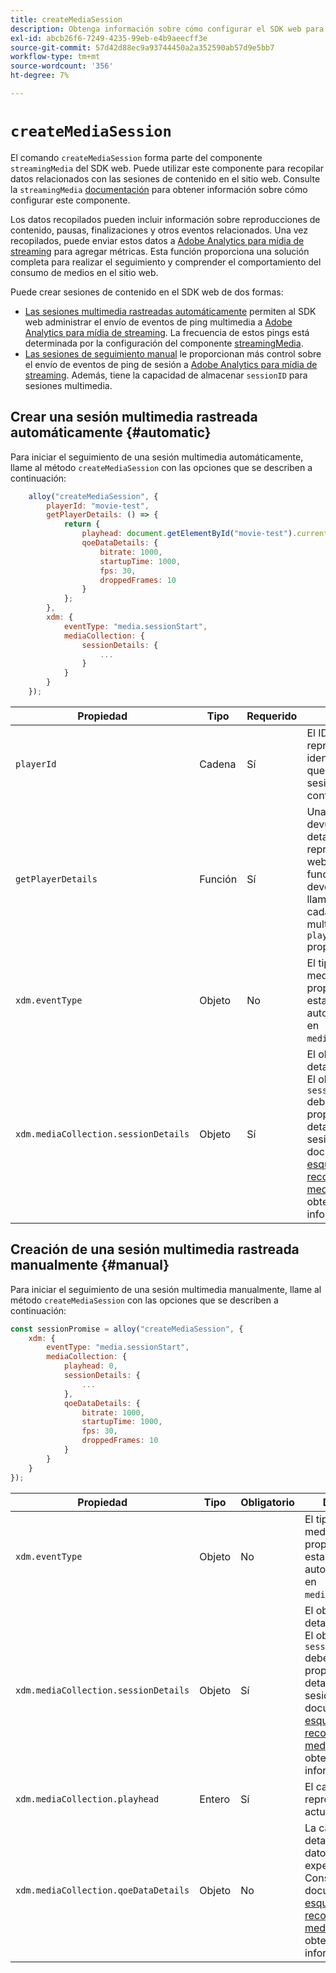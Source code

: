 ```yaml
---
title: createMediaSession
description: Obtenga información sobre cómo configurar el SDK web para administrar sesiones de contenido automáticamente
exl-id: abcb26f6-7249-4235-99eb-e4b9aeecff3e
source-git-commit: 57d42d88ec9a93744450a2a352590ab57d9e5bb7
workflow-type: tm+mt
source-wordcount: '356'
ht-degree: 7%

---
```


# `createMediaSession`

El comando `createMediaSession` forma parte del componente `streamingMedia` del SDK web. Puede utilizar este componente para recopilar datos relacionados con las sesiones de contenido en el sitio web. Consulte la `streamingMedia` [documentación](configure/streamingmedia.md) para obtener información sobre cómo configurar este componente.

Los datos recopilados pueden incluir información sobre reproducciones de contenido, pausas, finalizaciones y otros eventos relacionados. Una vez recopilados, puede enviar estos datos a [Adobe Analytics para mídia de streaming](https://experienceleague.adobe.com/es/docs/media-analytics/using/media-overview) para agregar métricas. Esta función proporciona una solución completa para realizar el seguimiento y comprender el comportamiento del consumo de medios en el sitio web.

Puede crear sesiones de contenido en el SDK web de dos formas:

* [Las sesiones multimedia rastreadas automáticamente](#automatic) permiten al SDK web administrar el envío de eventos de ping multimedia a [Adobe Analytics para mídia de streaming](https://experienceleague.adobe.com/es/docs/media-analytics/using/media-overview). La frecuencia de estos pings está determinada por la configuración del componente [streamingMedia](configure/streamingmedia.md).
* [Las sesiones de seguimiento manual](#manual) le proporcionan más control sobre el envío de eventos de ping de sesión a [Adobe Analytics para mídia de streaming](https://experienceleague.adobe.com/es/docs/media-analytics/using/media-overview). Además, tiene la capacidad de almacenar `sessionID` para sesiones multimedia.

## Crear una sesión multimedia rastreada automáticamente {#automatic}

Para iniciar el seguimiento de una sesión multimedia automáticamente, llame al método `createMediaSession` con las opciones que se describen a continuación:

```javascript
    alloy("createMediaSession", {
        playerId: "movie-test",
        getPlayerDetails: () => {
            return {
                playhead: document.getElementById("movie-test").currentTime,
                qoeDataDetails: {
                    bitrate: 1000,
                    startupTime: 1000,
                    fps: 30,
                    droppedFrames: 10
                }
            };
        },
        xdm: {
            eventType: "media.sessionStart",
            mediaCollection: {
                sessionDetails: {
                    ...
                }
            }
        }
    });
```

| Propiedad | Tipo | Requerido | Descripción |
|---------|----------|---------|---------|
| `playerId` | Cadena | Sí | El ID del reproductor, un identificador único que representa la sesión de contenido. |
| `getPlayerDetails` | Función | Sí | Una función que devuelve los detalles del reproductor. El SDK web llamará a esta función de devolución de llamada antes de cada evento multimedia para `playerId` proporcionado. |
| `xdm.eventType ` | Objeto | No | El tipo de evento de medios. Si no se proporciona, se establece automáticamente en `media.sessionStart`. |
| `xdm.mediaCollection.sessionDetails` | Objeto | Sí | El objeto de detalles de sesión. El objeto `sessionDetails` debe contener las propiedades de los detalles de la sesión. Consulte la documentación del [esquema de recopilación de medios](../../xdm/data-types/media-collection-details.md) para obtener más información. |


## Creación de una sesión multimedia rastreada manualmente {#manual}

Para iniciar el seguimiento de una sesión multimedia manualmente, llame al método `createMediaSession` con las opciones que se describen a continuación:

```javascript
const sessionPromise = alloy("createMediaSession", {
    xdm: {
        eventType: "media.sessionStart",
        mediaCollection: {
            playhead: 0,
            sessionDetails: {
                ...
            },
            qoeDataDetails: {
                bitrate: 1000,
                startupTime: 1000,
                fps: 30,
                droppedFrames: 10
            }
        }
    }
});
```

| Propiedad | Tipo | Obligatorio | Descripción |
|---------|----------|---------|---------|
| `xdm.eventType` | Objeto | No | El tipo de evento de medios. Si no se proporciona, se establece automáticamente en `media.sessionStart`. |
| `xdm.mediaCollection.sessionDetails` | Objeto | Sí | El objeto de detalles de sesión. El objeto `sessionDetails` debe contener las propiedades de los detalles de la sesión. Consulte la documentación del [esquema de recopilación de medios](../../xdm/data-types/media-collection-details.md) para obtener más información. |
| `xdm.mediaCollection.playhead` | Entero | Sí | El cabezal de reproducción actual. |
| `xdm.mediaCollection.qoeDataDetails` | Objeto | No | La calidad de los detalles de los datos de experiencia. Consulte la documentación del [esquema de recopilación de medios](../../xdm/data-types/media-collection-details.md) para obtener más información. |
